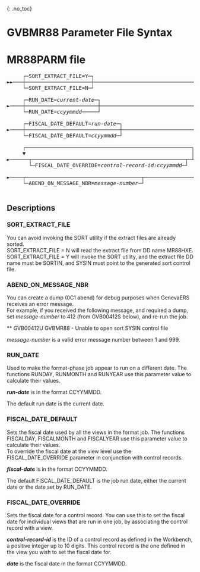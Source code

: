  {: .no_toc}

# GVBMR88 Parameter File Syntax

# MR88PARM file

<pre>
     ┌─SORT_EXTRACT_FILE=Y─┐                                                    
►►───┼─────────────────────┼────────────────────────────────────────────────────►
     └─SORT_EXTRACT_FILE=N─┘
  
     ┌─RUN_DATE=<i>current-date</i>─┐                                                    
►────┼───────────────────────┼──────────────────────────────────────────────────► 
     └─RUN_DATE=<i>ccyymmdd</i>─────┘ 

     ┌─FISCAL_DATE_DEFAULT=<i>run-date</i>─┐ 
►────┼──────────────────────────────┼───────────────────────────────────────────► 
     └─FISCAL_DATE_DEFAULT=<i>ccyymmdd</i>─┘ 

     ┌─────────────────────────────────────────────────────┐ 
     ▼                                                     │ 
►──────┬─────────────────────────────────────────────────┬─┴────────────────────►
       └─FISCAL_DATE_OVERRIDE=<i>control-record-id:ccyymmdd</i>─┘

►────┬─────────────────────────────────────┬───────────────────────────────────►◄ 
     └─ABEND_ON_MESSAGE_NBR=<i>message-number</i>─┘

</pre>            

## Descriptions

### SORT_EXTRACT_FILE

You can avoid invoking the SORT utility if the extract files are already sorted.   
SORT_EXTRACT_FILE = N will read the extract file from DD name MR88HXE.  
SORT_EXTRACT_FILE = Y will invoke the SORT utility, and the extract file DD name must be SORTIN, and SYSIN must point to the generated sort control file.  

### ABEND_ON_MESSAGE_NBR 

You can create a dump (0C1 abend) for debug purposes when GenevaERS receives an error message.  
For example, if you received the following message, and required a dump, set *message-number* to 412 (from GVB00412S below), and re-run the job.

** GVB00412U GVBMR88  - Unable to open sort SYSIN control file     

*message-number* is a valid error message number between 1 and 999.  

### RUN_DATE

Used to make the format-phase job appear to run on a different date. The functions RUNDAY, RUNMONTH and RUNYEAR use this parameter value to calculate their values.  

***run-date*** is in the format CCYYMMDD.  

The default run date is the current date.

### FISCAL_DATE_DEFAULT

Sets the fiscal date used by all the views in the format job. The functions FISCALDAY, FISCALMONTH and FISCALYEAR use this parameter value to calculate their values.  
To override the fiscal date at the view level use the FISCAL_DATE_OVERRIDE parameter in conjunction with control records.  

***fiscal-date*** is in the format CCYYMMDD.  

The default FISCAL_DATE_DEFAULT is the job run date, either the current date or the date set by RUN_DATE.

### FISCAL_DATE_OVERRIDE

Sets the fiscal date for a control record.
You can use this to set the fiscal date for individual views that are run in one job, by associating the control record with a view.  

***control-record-id*** is the ID of a control record as defined in the Workbench, a positive integer up to 10 digits. This control record is the one defined in the view you wish to set the fiscal date for.  

***date*** is the fiscal date in the format CCYYMMDD.  